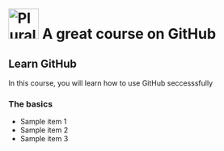 # <a href='http://pluralsight.com'><img src='https://gillcleerenpluralsight.blob.core.windows.net/files/pluralsight.png' height='60' alt='Pluralsight Logo' /></a> A great course on GitHub

## Learn GitHub
In this course, you will learn how to use GitHub seccesssfully

### The basics
- Sample item 1
- Sample item 2
- Sample item 3
